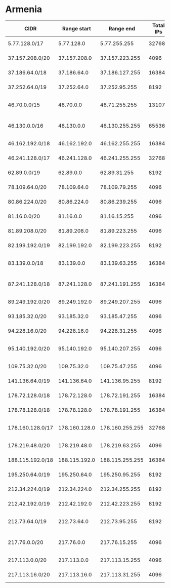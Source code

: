 # Armenia

CIDR               | Range start     | Range end       | Total IPs  | Assign date | Owner
------------------ | --------------- | --------------- | ---------- | ----------- | -----
5.77.128.0/17      | 5.77.128.0      | 5.77.255.255    | 32768      | 2012-06-13  | Ucom LLC
37.157.208.0/20    | 37.157.208.0    | 37.157.223.255  | 4096       | 2012-03-15  | Ucom LLC
37.186.64.0/18     | 37.186.64.0     | 37.186.127.255  | 16384      | 2012-03-20  | GNC-Alfa CJSC
37.252.64.0/19     | 37.252.64.0     | 37.252.95.255   | 8192       | 2012-04-19  | Ucom LLC
46.70.0.0/15       | 46.70.0.0       | 46.71.255.255   | 131072     | 2010-07-07  | VEON Armenia CJSC
46.130.0.0/16      | 46.130.0.0      | 46.130.255.255  | 65536      | 2010-10-06  | MTS Armenia CJSC
46.162.192.0/18    | 46.162.192.0    | 46.162.255.255  | 16384      | 2010-11-29  | Ucom LLC
46.241.128.0/17    | 46.241.128.0    | 46.241.255.255  | 32768      | 2010-12-23  | Ucom LLC
62.89.0.0/19       | 62.89.0.0       | 62.89.31.255    | 8192       | 2004-12-14  | GNC-Alfa CJSC
78.109.64.0/20     | 78.109.64.0     | 78.109.79.255   | 4096       | 2007-07-04  | GNC-Alfa CJSC
80.86.224.0/20     | 80.86.224.0     | 80.86.239.255   | 4096       | 2001-08-21  | Netsys JV LLC
81.16.0.0/20       | 81.16.0.0       | 81.16.15.255    | 4096       | 2008-12-18  | Ucom LLC
81.89.208.0/20     | 81.89.208.0     | 81.89.223.255   | 4096       | 2006-04-18  | Crossnet LLC
82.199.192.0/19    | 82.199.192.0    | 82.199.223.255  | 8192       | 2012-09-10  | Ucom LLC
83.139.0.0/18      | 83.139.0.0      | 83.139.63.255   | 16384      | 2004-08-18  | MTS Armenia CJSC
87.241.128.0/18    | 87.241.128.0    | 87.241.191.255  | 16384      | 2005-07-07  | VEON Armenia CJSC
89.249.192.0/20    | 89.249.192.0    | 89.249.207.255  | 4096       | 2006-11-20  | WEB Ltd
93.185.32.0/20     | 93.185.32.0     | 93.185.47.255   | 4096       | 2008-06-05  | GNC-Alfa CJSC
94.228.16.0/20     | 94.228.16.0     | 94.228.31.255   | 4096       | 2008-09-23  | Supercom LLC
95.140.192.0/20    | 95.140.192.0    | 95.140.207.255  | 4096       | 2009-03-20  | MTS Armenia CJSC
109.75.32.0/20     | 109.75.32.0     | 109.75.47.255   | 4096       | 2009-11-17  | Ucom LLC
141.136.64.0/19    | 141.136.64.0    | 141.136.95.255  | 8192       | 2011-06-29  | Ucom LLC
178.72.128.0/18    | 178.72.128.0    | 178.72.191.255  | 16384      | 2010-03-10  | Supercom LLC
178.78.128.0/18    | 178.78.128.0    | 178.78.191.255  | 16384      | 2010-04-27  | Ucom LLC
178.160.128.0/17   | 178.160.128.0   | 178.160.255.255 | 32768      | 2010-01-22  | VEON Armenia CJSC
178.219.48.0/20    | 178.219.48.0    | 178.219.63.255  | 4096       | 2010-05-21  | 
188.115.192.0/18   | 188.115.192.0   | 188.115.255.255 | 16384      | 2009-05-25  | Ucom LLC
195.250.64.0/19    | 195.250.64.0    | 195.250.95.255  | 8192       | 1997-03-10  | GNC-Alfa CJSC
212.34.224.0/19    | 212.34.224.0    | 212.34.255.255  | 8192       | 2009-04-23  | Ucom LLC
212.42.192.0/19    | 212.42.192.0    | 212.42.223.255  | 8192       | 1998-08-21  | WEB Ltd
212.73.64.0/19     | 212.73.64.0     | 212.73.95.255   | 8192       | 1999-02-01  | VEON Armenia CJSC
217.76.0.0/20      | 217.76.0.0      | 217.76.15.255   | 4096       | 2009-05-01  | MTS Armenia CJSC
217.113.0.0/20     | 217.113.0.0     | 217.113.15.255  | 4096       | 2001-01-12  | WEB Ltd
217.113.16.0/20    | 217.113.16.0    | 217.113.31.255  | 4096       | 2002-06-24  | WEB Ltd

